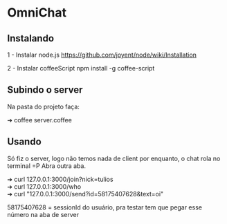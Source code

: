# OmniChat

## Instalando

  1 - Instalar node.js
    https://github.com/joyent/node/wiki/Installation
  
  2 - Instalar coffeeScript 
    npm install -g coffee-script

## Subindo o server

  Na pasta do projeto faça:
    
  ➔ coffee server.coffee
    
## Usando

  Só fiz o server, logo não temos nada de client por enquanto, o chat rola no terminal =P
  Abra outra aba.

  ➔  curl 127.0.0.1:3000/join?nick=tulios  
  ➔  curl 127.0.0.1:3000/who  
  ➔  curl "127.0.0.1:3000/send?id=58175407628&text=oi"  
  
  58175407628 = sessionId do usuário, pra testar tem que pegar esse número na aba de server